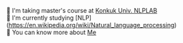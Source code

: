 🌱 I'm taking master's course at [Konkuk Univ. NLPLAB](http://nlp.konkuk.ac.kr/)       
🌟 I'm currently studying [NLP] (https://en.wikipedia.org/wiki/Natural_language_processing)  
📃 You can know more about [Me](https://10kH.github.io)     
